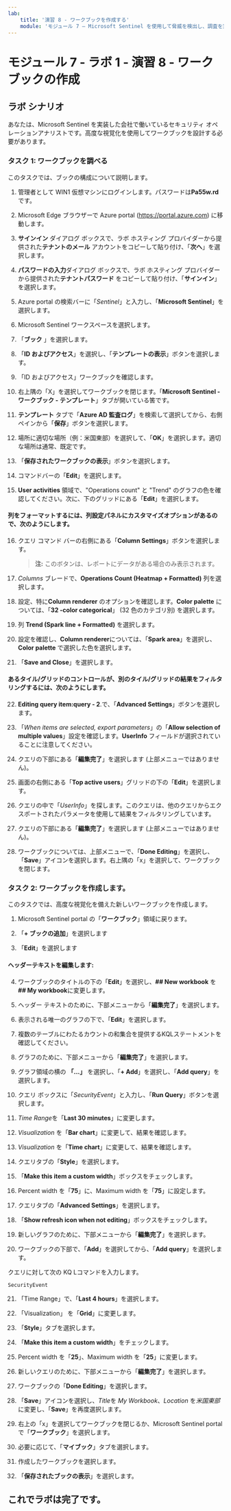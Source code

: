```yaml
---
lab:
    title: '演習 8 - ワークブックを作成する'
    module: 'モジュール 7 – Microsoft Sentinel を使用して脅威を検出し、調査を実行する'
---
```


# モジュール 7 - ラボ 1 - 演習 8 - ワークブックの作成

## ラボ シナリオ

あなたは、Microsoft Sentinel を実装した会社で働いているセキュリティ オペレーションアナリストです。高度な視覚化を使用してワークブックを設計する必要があります。


### タスク 1: ワークブックを調べる

このタスクでは、ブックの構成について説明します。

1. 管理者として WIN1 仮想マシンにログインします。パスワードは**Pa55w.rd** です。  

2. Microsoft Edge ブラウザーで Azure portal (https://portal.azure.com) に移動します。

3. **サインイン** ダイアログ ボックスで、ラボ ホスティング プロバイダーから提供された**テナントのメール** アカウントをコピーして貼り付け、「**次へ**」を選択します。

4. **パスワードの入力**ダイアログ ボックスで、ラボ ホスティング プロバイダーから提供された**テナントパスワード** をコピーして貼り付け、「**サインイン**」を選択します。

5. Azure portal の検索バーに「*Sentinel*」と入力し、「**Microsoft Sentinel**」を選択します。

6. Microsoft Sentinel ワークスペースを選択します。

7. 「**ブック** 」を選択します。

8. 「**ID およびアクセス**」を選択し、「**テンプレートの表示**」ボタンを選択します。

9. 「ID およびアクセス」ワークブックを確認します。

10. 右上隅の「X」を選択してワークブックを閉じます。「**Microsoft Sentinel - ワークブック - テンプレート**」タブが開いている筈です。

11. **テンプレート** タブで「**Azure AD 監査ログ**」を検索して選択してから、右側ペインから「**保存**」ボタンを選択します。 

12. 場所に適切な場所（例：米国東部）を選択して、「**OK**」を選択します。適切な場所は通常、既定です。

13. 「**保存されたワークブックの表示**」ボタンを選択します。

14. コマンドバーの「**Edit**」を選択します。

15. **User activities** 領域で、"Operations count" と "Trend" のグラフの色を確認してください。次に、下のグリッドにある「**Edit**」を選択します。

#### 列をフォーマットするには、列設定パネルにカスタマイズオプションがあるので、次のようにします。

16. クエリ コマンド バーの右側にある「**Column Settings**」ボタンを選択します。

    >**注:** このボタンは、レポートにデータがある場合のみ表示されます。

17. *Columns* ブレードで、**Operations Count (Heatmap + Formatted)** 列を選択します。

18. 設定、特に**Column renderer** のオプションを確認します。**Color palette** については、「**32 -color categorical**」 (32 色のカテゴリ別) を選択します。

19. 列 **Trend (Spark line + Formatted)** を選択します。

20. 設定を確認し、**Column renderer**については、「**Spark area**」を選択し、**Color palette** で選択した色を選択します。

21. 「**Save and Close**」を選択します。

#### あるタイル/グリッドのコントロールが、別のタイル/グリッドの結果をフィルタリングするには、次のようにします。

22. **Editing query item:query - 2**.で、「**Advanced Settings**」ボタンを選択します。

23. 「*When items are selected, export parameters*」の「**Allow selection of multiple values**」設定を確認します。**UserInfo** フィールドが選択されていることに注意してください。

24. クエリの下部にある「**編集完了**」を選択します (上部メニューではありません)。

25. 画面の右側にある「**Top active users**」グリッドの下の「**Edit**」を選択します。  

26. クエリの中で「*UserInfo*」を探します。このクエリは、他のクエリからエクスポートされたパラメータを使用して結果をフィルタリングしています。

27. クエリの下部にある「**編集完了**」を選択します (上部メニューではありません)。

28. ワークブックについては、上部メニューで、「**Done Editing**」を選択し、「**Save**」アイコンを選択します。右上隅の「x」を選択して、ワークブックを閉じます。


### タスク 2: ワークブックを作成します。

このタスクでは、高度な視覚化を備えた新しいワークブックを作成します。

1. Microsoft Sentinel portal の「**ワークブック**」領域に戻ります。

2. 「**+ ブックの追加**」を選択します

3. 「**Edit**」を選択します

#### ヘッダーテキストを編集します:

4. ワークブックのタイトルの下の「**Edit**」を選択し、**## New workbook** を **## My workbook**に変更します。

5. ヘッダー テキストのために、下部メニューから「**編集完了**」を選択します。

6. 表示される唯一のグラフの下で、「**Edit**」を選択します。

7. 複数のテーブルにわたるカウントの和集合を提供するKQLステートメントを確認してください。

8. グラフのために、下部メニューから「**編集完了**」を選択します。

9. グラフ領域の横の **「...」** を選択し、「**+ Add**」を選択し、「**Add query**」を選択します。

10. クエリ ボックスに「*SecurityEvent*」と入力し、「**Run Query**」ボタンを選択します。

11. *Time Range*を「**Last 30 minutes**」に変更します。

12. *Visualization* を「**Bar chart**」に変更して、結果を確認します。

13. *Visualization* を「**Time chart**」に変更して、結果を確認します。

14. クエリタブの「**Style**」を選択します。

15. 「**Make this item a custom width**」ボックスをチェックします。

16. Percent width を「**75**」に、Maximum width を「**75**」に設定します。

17. クエリタブの「**Advanced Settings**」を選択します。

18. 「**Show refresh icon when not editing**」ボックスをチェックします。 

19. 新しいグラフのために、下部メニューから「**編集完了**」を選択します。

20. ワークブックの下部で、「**Add**」を選択してから、「**Add query**」を選択します。

クエリに対して次の KQ Lコマンドを入力します。

```KQL
SecurityEvent
```

21. 「Time Range」で、「**Last 4 hours**」を選択します。

22. 「Visualization」 を「**Grid**」に変更します。

23. 「**Style**」タブを選択します。

24. 「**Make this item a custom width**」をチェックします。

25. Percent width を「**25**」、Maximum width を「**25**」に変更します。 

26. 新しいクエリのために、下部メニューから「**編集完了**」を選択します。

27. ワークブックの「**Done Editing**」を選択します。

28. 「**Save**」アイコンを選択し、*Title*を *My Workbook*、*Location* を*米国東部* に変更し、「**Save**」を再度選択します。

29. 右上の「x」を選択してワークブックを閉じるか、Microsoft Sentinel portal で「**ワークブック**」を選択します。

30. 必要に応じて、「**マイブック**」タブを選択します。

31. 作成したワークブックを選択します。

32. 「**保存されたブックの表示**」を選択します。

## これでラボは完了です。
